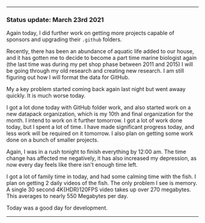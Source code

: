 
***

### Status update: March 23rd 2021

Again today, I did further work on getting more projects capable of sponsors and upgrading their `.github` folders.

Recently, there has been an abundance of aquatic life added to our house, and it has gotten me to decide to become a part time marine biologist again (the last time was during my pet shop phase between 2011 and 2015) I will be going through my old research and creating new research. I am still figuring out how I will format the data for GitHub.

My a key problem started coming back again last night but went awaay quickly. It is much worse today.

I got a lot done today with GitHub folder work, and also started work on a new datapack organization, which is my 10th and final organization for the month. I intend to work on it further tomorrow. I got a lot of work done today, but I spent a lot of time. I have made significant progress today, and less work will be required on it tomorrow. I also plan on getting some work done on a bunch of smaller projects.

Again, I was in a rush tonight to finish everything by 12:00 am. The time change has affected me negatively, it has also increased my depression, as now every day feels like there isn't enough time left.

I got a lot of family time in today, and had some calming time with the fish. I plan on getting 2 daily videos of the fish. The only problem I see is memory. A single 30 second 4K{HDR}120FPS video takes up over 270 megabytes. This averages to nearly 550 Megabytes per day.

Today was a good day for development.

***

